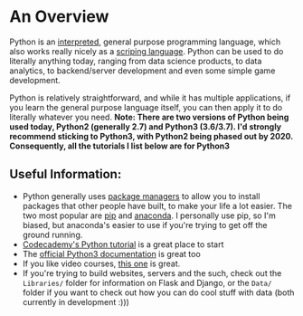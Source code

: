 # An Overview

Python is an <a href="https://en.wikipedia.org/wiki/Interpreted_language">interpreted</a>, general purpose programming language, which also works really nicely as a <a href="https://en.wikipedia.org/wiki/Scripting_language">scriping language</a>.
Python can be used to do literally anything today, ranging from data science products, to data analytics, to backend/server development and even some simple game development.

Python is relatively straightforward, and while it has multiple applications, if you learn the general purpose language itself, you can then apply it to do literally whatever you need.
<b>Note: There are two versions of Python being used today, Python2 (generally 2.7) and Python3 (3.6/3.7). I'd strongly recommend sticking to Python3, with Python2 being phased out by 2020. Consequently, all the tutorials I list below are for Python3</b>

## Useful Information:
- Python generally uses <a href="https://en.wikipedia.org/wiki/Package_manager">package managers</a> to allow you to install packages that other people have built, to make your life a lot easier. The two most popular are <a href="https://pypi.org/project/pip/">pip</a> and <a href="https://www.anaconda.com/">anaconda</a>. I personally use pip, so I'm biased, but anaconda's easier to use if you're trying to get off the ground running.
- <a href="https://www.codecademy.com/learn/learn-python-3">Codecademy's Python tutorial</a> is a great place to start
- The <a href="https://docs.python.org/3/tutorial/"> official Python3 documentation</a> is great too
- If you like video courses, <a href="https://www.youtube.com/watch?v=_uQrJ0TkZlc">this one</a> is great.
- If you're trying to build websites, servers and the such, check out the ```Libraries/``` folder for information on Flask and Django, or the ```Data/``` folder if you want to check out how you can do cool stuff with data (both currently in development :)))
